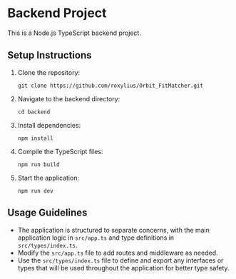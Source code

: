 # Backend Project

This is a Node.js TypeScript backend project.

## Setup Instructions

1. Clone the repository:
   ```
   git clone https://github.com/roxylius/Orbit_FitMatcher.git
   ```

2. Navigate to the backend directory:
   ```
   cd backend
   ```

3. Install dependencies:
   ```
   npm install
   ```

4. Compile the TypeScript files:
   ```
   npm run build
   ```

5. Start the application:
   ```
   npm run dev
   ```

## Usage Guidelines

- The application is structured to separate concerns, with the main application logic in `src/app.ts` and type definitions in `src/types/index.ts`.
- Modify the `src/app.ts` file to add routes and middleware as needed.
- Use the `src/types/index.ts` file to define and export any interfaces or types that will be used throughout the application for better type safety.